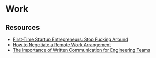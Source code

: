 # Work

## Resources

- [First-Time Startup Entrepreneurs: Stop Fucking Around](https://techcrunch.com/2012/08/05/first-time-startup-entrepreneurs-stop-fucking-around/)
- [How to Negotiate a Remote Work Arrangement](https://hbr.org/2021/07/how-to-negotiate-a-remote-work-arrangement)
- [The Importance of Written Communication for Engineering Teams](https://www.toptal.com/engineering-management/written-communication-workplace)

